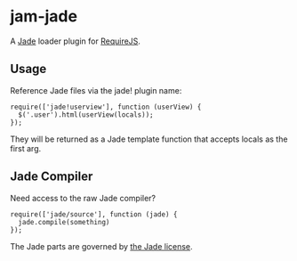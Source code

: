 # jam-jade

A [Jade](http://jade-lang.com/) loader plugin for [RequireJS](http://requirejs.org).

## Usage

Reference Jade files via the jade! plugin name:

    require(['jade!userview'], function (userView) {
      $('.user').html(userView(locals));
    });

They will be returned as a Jade template function that accepts locals as the first arg.

## Jade Compiler

Need access to the raw Jade compiler?
    
    require(['jade/source'], function (jade) {
      jade.compile(something)
    });

The Jade parts are governed by [the Jade license](https://github.com/visionmedia/jade/blob/master/LICENSE).